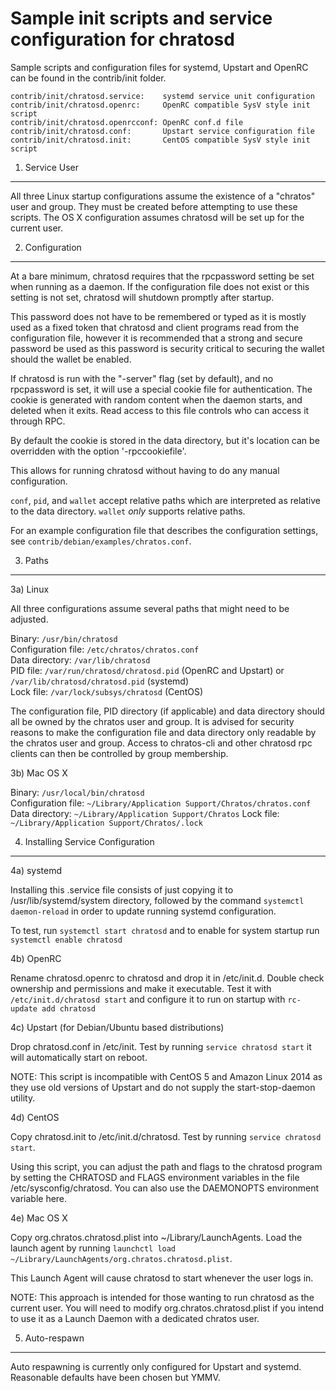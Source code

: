 Sample init scripts and service configuration for chratosd
==========================================================

Sample scripts and configuration files for systemd, Upstart and OpenRC
can be found in the contrib/init folder.

    contrib/init/chratosd.service:    systemd service unit configuration
    contrib/init/chratosd.openrc:     OpenRC compatible SysV style init script
    contrib/init/chratosd.openrcconf: OpenRC conf.d file
    contrib/init/chratosd.conf:       Upstart service configuration file
    contrib/init/chratosd.init:       CentOS compatible SysV style init script

1. Service User
---------------------------------

All three Linux startup configurations assume the existence of a "chratos" user
and group.  They must be created before attempting to use these scripts.
The OS X configuration assumes chratosd will be set up for the current user.

2. Configuration
---------------------------------

At a bare minimum, chratosd requires that the rpcpassword setting be set
when running as a daemon.  If the configuration file does not exist or this
setting is not set, chratosd will shutdown promptly after startup.

This password does not have to be remembered or typed as it is mostly used
as a fixed token that chratosd and client programs read from the configuration
file, however it is recommended that a strong and secure password be used
as this password is security critical to securing the wallet should the
wallet be enabled.

If chratosd is run with the "-server" flag (set by default), and no rpcpassword is set,
it will use a special cookie file for authentication. The cookie is generated with random
content when the daemon starts, and deleted when it exits. Read access to this file
controls who can access it through RPC.

By default the cookie is stored in the data directory, but it's location can be overridden
with the option '-rpccookiefile'.

This allows for running chratosd without having to do any manual configuration.

`conf`, `pid`, and `wallet` accept relative paths which are interpreted as
relative to the data directory. `wallet` *only* supports relative paths.

For an example configuration file that describes the configuration settings,
see `contrib/debian/examples/chratos.conf`.

3. Paths
---------------------------------

3a) Linux

All three configurations assume several paths that might need to be adjusted.

Binary:              `/usr/bin/chratosd`  
Configuration file:  `/etc/chratos/chratos.conf`  
Data directory:      `/var/lib/chratosd`  
PID file:            `/var/run/chratosd/chratosd.pid` (OpenRC and Upstart) or `/var/lib/chratosd/chratosd.pid` (systemd)  
Lock file:           `/var/lock/subsys/chratosd` (CentOS)  

The configuration file, PID directory (if applicable) and data directory
should all be owned by the chratos user and group.  It is advised for security
reasons to make the configuration file and data directory only readable by the
chratos user and group.  Access to chratos-cli and other chratosd rpc clients
can then be controlled by group membership.

3b) Mac OS X

Binary:              `/usr/local/bin/chratosd`  
Configuration file:  `~/Library/Application Support/Chratos/chratos.conf`  
Data directory:      `~/Library/Application Support/Chratos`
Lock file:           `~/Library/Application Support/Chratos/.lock`

4. Installing Service Configuration
-----------------------------------

4a) systemd

Installing this .service file consists of just copying it to
/usr/lib/systemd/system directory, followed by the command
`systemctl daemon-reload` in order to update running systemd configuration.

To test, run `systemctl start chratosd` and to enable for system startup run
`systemctl enable chratosd`

4b) OpenRC

Rename chratosd.openrc to chratosd and drop it in /etc/init.d.  Double
check ownership and permissions and make it executable.  Test it with
`/etc/init.d/chratosd start` and configure it to run on startup with
`rc-update add chratosd`

4c) Upstart (for Debian/Ubuntu based distributions)

Drop chratosd.conf in /etc/init.  Test by running `service chratosd start`
it will automatically start on reboot.

NOTE: This script is incompatible with CentOS 5 and Amazon Linux 2014 as they
use old versions of Upstart and do not supply the start-stop-daemon utility.

4d) CentOS

Copy chratosd.init to /etc/init.d/chratosd. Test by running `service chratosd start`.

Using this script, you can adjust the path and flags to the chratosd program by
setting the CHRATOSD and FLAGS environment variables in the file
/etc/sysconfig/chratosd. You can also use the DAEMONOPTS environment variable here.

4e) Mac OS X

Copy org.chratos.chratosd.plist into ~/Library/LaunchAgents. Load the launch agent by
running `launchctl load ~/Library/LaunchAgents/org.chratos.chratosd.plist`.

This Launch Agent will cause chratosd to start whenever the user logs in.

NOTE: This approach is intended for those wanting to run chratosd as the current user.
You will need to modify org.chratos.chratosd.plist if you intend to use it as a
Launch Daemon with a dedicated chratos user.

5. Auto-respawn
-----------------------------------

Auto respawning is currently only configured for Upstart and systemd.
Reasonable defaults have been chosen but YMMV.

